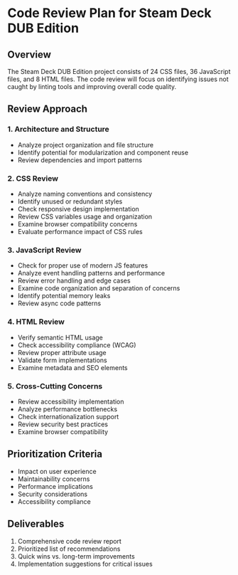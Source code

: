 # Code Review Plan for Steam Deck DUB Edition

## Overview
The Steam Deck DUB Edition project consists of 24 CSS files, 36 JavaScript files, and 8 HTML files. The code review will focus on identifying issues not caught by linting tools and improving overall code quality.

## Review Approach

### 1. Architecture and Structure
- Analyze project organization and file structure
- Identify potential for modularization and component reuse
- Review dependencies and import patterns

### 2. CSS Review
- Analyze naming conventions and consistency
- Identify unused or redundant styles
- Check responsive design implementation
- Review CSS variables usage and organization
- Examine browser compatibility concerns
- Evaluate performance impact of CSS rules

### 3. JavaScript Review
- Check for proper use of modern JS features
- Analyze event handling patterns and performance
- Review error handling and edge cases
- Examine code organization and separation of concerns
- Identify potential memory leaks
- Review async code patterns

### 4. HTML Review
- Verify semantic HTML usage
- Check accessibility compliance (WCAG)
- Review proper attribute usage
- Validate form implementations
- Examine metadata and SEO elements

### 5. Cross-Cutting Concerns
- Review accessibility implementation
- Analyze performance bottlenecks
- Check internationalization support
- Review security best practices
- Examine browser compatibility

## Prioritization Criteria
- Impact on user experience
- Maintainability concerns
- Performance implications
- Security considerations
- Accessibility compliance

## Deliverables
1. Comprehensive code review report
2. Prioritized list of recommendations
3. Quick wins vs. long-term improvements
4. Implementation suggestions for critical issues 